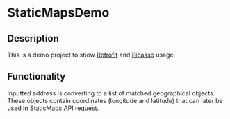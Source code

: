# StaticMapsDemo
## Description
This is a demo project to show [Retrofit](https://github.com/square/retrofit) and [Picasso](https://github.com/square/picasso) usage.
## Functionality
Inputted address is converting to a list of matched geographical objects. These objects contain coordinates (longitude and latitude) that can later be used in StaticMaps API request.
